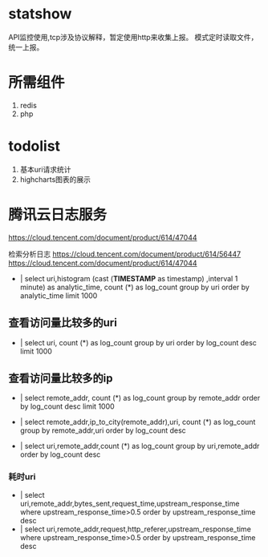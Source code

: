 # statshow
API监控使用,tcp涉及协议解释，暂定使用http来收集上报。
模式定时读取文件，统一上报。

# 所需组件
1. redis
2. php

# todolist
1. 基本uri请求统计
2. highcharts图表的展示



# 腾讯云日志服务
https://cloud.tencent.com/document/product/614/47044

检索分析日志
https://cloud.tencent.com/document/product/614/56447
https://cloud.tencent.com/document/product/614/47044

* | select uri,histogram (cast (__TIMESTAMP__ as timestamp) ,interval 1 minute) as analytic_time, count (*) as log_count group by uri order by analytic_time limit 1000

## 查看访问量比较多的uri
* | select uri, count (*) as log_count group by uri order by log_count desc limit 1000

## 查看访问量比较多的ip
* | select remote_addr, count (*) as log_count group by remote_addr order by log_count desc limit 1000

* | select remote_addr,ip_to_city(remote_addr),uri, count (*) as log_count group by remote_addr,uri order by log_count desc

* | select uri,remote_addr,count (*) as log_count group by uri,remote_addr order by log_count desc

### 耗时uri
* | select uri,remote_addr,bytes_sent,request_time,upstream_response_time where upstream_response_time>0.5 order by upstream_response_time desc
* | select uri,remote_addr,request,http_referer,upstream_response_time where upstream_response_time>0.5 order by upstream_response_time desc